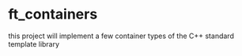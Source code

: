 # ft_containers
this project will implement a few container types of the C++ standard template library
